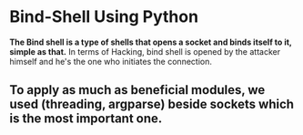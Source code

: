 # Bind-Shell Using Python

**The Bind shell is a type of shells that opens a socket and binds itself to it, simple as that.**
In terms of Hacking, bind shell is opened by the attacker himself and he's the one who initiates the connection.

## To apply as much as beneficial modules, we used (threading, argparse) beside sockets which is the most important one.


